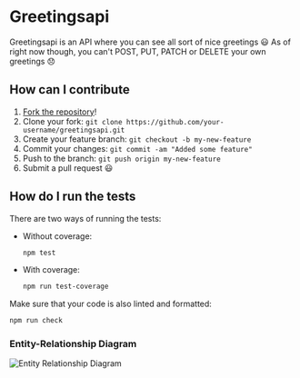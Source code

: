 # Greetingsapi

Greetingsapi is an API where you can see all sort of nice greetings :smiley:
As of right now though, you can't POST, PUT, PATCH or DELETE your own greetings :disappointed:

## How can I contribute

1. [Fork the repository](https://github.com/BlueGhostGH/koa-knex-typescript-template/fork)!
2. Clone your fork: `git clone https://github.com/your-username/greetingsapi.git`
3. Create your feature branch: `git checkout -b my-new-feature`
4. Commit your changes: `git commit -am "Added some feature"`
5. Push to the branch: `git push origin my-new-feature`
6. Submit a pull request :smiley:

## How do I run the tests

There are two ways of running the tests:

* Without coverage:

  ```sh
  npm test
  ```

* With coverage:

  ```sh
  npm run test-coverage
  ```

Make sure that your code is also linted and formatted:

```sh
npm run check
```

### Entity-Relationship Diagram

![Entity Relationship Diagram](http://i.imgur.com/W0TG0fx.jpg)
